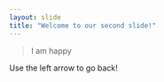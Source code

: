 ```yaml
---
layout: slide
title: "Welcome to our second slide!"
---
```

>I am happy  

Use the left arrow to go back!
